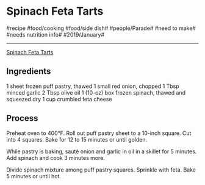 # Spinach Feta Tarts
#recipe #food/cooking #food/side dish# #people/Parade# #need to make# #needs nutrition info# #2019/January#
- - - -
[Spinach Feta Tarts](https://parade.com/30289/dash/spinach-feta-tarts/)

## Ingredients
1 sheet frozen puff pastry, thawed
1 small red onion, chopped
1 Tbsp minced garlic
2 Tbsp olive oil
1 (10-oz) box frozen spinach, thawed and squeezed dry
1 cup crumbled feta cheese

## Process
Preheat oven to 400°F. Roll out puff pastry sheet to a 10-inch square. Cut into 4 squares. Bake for 12 to 15 minutes or until golden.

While pastry is baking, sauté onion and garlic in oil in a skillet for 5 minutes. Add spinach and cook 3 minutes more.

Divide spinach mixture among puff pastry squares. Sprinkle with feta. Bake 5 minutes or until hot.
